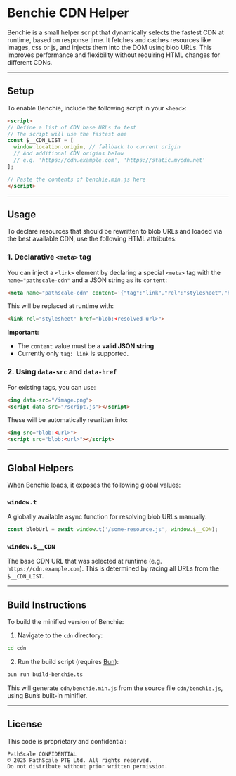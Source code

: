 # Benchie CDN Helper

Benchie is a small helper script that dynamically selects the fastest CDN at runtime, based on response time. It fetches and caches resources like images, css or js, and injects them into the DOM using blob URLs. This improves performance and flexibility without requiring HTML changes for different CDNs.

---

## Setup

To enable Benchie, include the following script in your `<head>`:

```html
<script>
// Define a list of CDN base URLs to test
// The script will use the fastest one
const $__CDN_LIST = [
  window.location.origin, // fallback to current origin
  // Add additional CDN origins below
  // e.g. 'https://cdn.example.com', 'https://static.mycdn.net'
];

// Paste the contents of benchie.min.js here
</script>
```

---

## Usage

To declare resources that should be rewritten to blob URLs and loaded via the best available CDN, use the following HTML attributes:

### 1. **Declarative `<meta>` tag**

You can inject a `<link>` element by declaring a special `<meta>` tag with the `name="pathscale-cdn"` and a JSON string as its `content`:

```html
<meta name="pathscale-cdn" content='{"tag":"link","rel":"stylesheet","href":"/app.css?v=1.0.0"}'>
```

This will be replaced at runtime with:

```html
<link rel="stylesheet" href="blob:<resolved-url>">
```

**Important:**

* The `content` value must be a **valid JSON string**.
* Currently only `tag: link` is supported.

### 2. **Using `data-src` and `data-href`**

For existing tags, you can use:

```html
<img data-src="/image.png">
<script data-src="/script.js"></script>
```

These will be automatically rewritten into:

```html
<img src="blob:<url>">
<script src="blob:<url>"></script>
```

---

## Global Helpers

When Benchie loads, it exposes the following global values:

### `window.t`

A globally available async function for resolving blob URLs manually:

```js
const blobUrl = await window.t('/some-resource.js', window.$__CDN);
```

### `window.$__CDN`

The base CDN URL that was selected at runtime (e.g. `https://cdn.example.com`).
This is determined by racing all URLs from the `$__CDN_LIST`.

---

## Build Instructions

To build the minified version of Benchie:

1. Navigate to the `cdn` directory:

```bash
cd cdn
```

2. Run the build script (requires [Bun](https://bun.sh)):

```bash
bun run build-benchie.ts
```

This will generate `cdn/benchie.min.js` from the source file `cdn/benchie.js`, using Bun’s built-in minifier.

---

## License

This code is proprietary and confidential:

```
PathScale CONFIDENTIAL
© 2025 PathScale PTE Ltd. All rights reserved.
Do not distribute without prior written permission.
```
